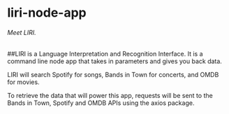 # liri-node-app

###### Meet LIRI. 

##LIRI is a Language Interpretation and Recognition Interface. It is a command line node app that takes in parameters and gives you back data.

LIRI will search Spotify for songs, Bands in Town for concerts, and OMDB for movies.

To retrieve the data that will power this app, requests will be sent to the Bands in Town, Spotify and OMDB APIs using the axios package. 
